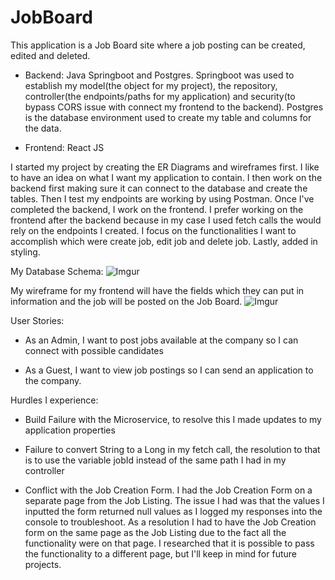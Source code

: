 # JobBoard

This application is a Job Board site where a job posting can be created, edited and deleted.

- Backend: Java Springboot and Postgres. Springboot was used to establish my model(the object for my project), the repository, controller(the endpoints/paths for my application) and security(to bypass CORS issue with connect my frontend to the backend). Postgres is the database environment used to create my table and columns for the data. 

- Frontend: React JS 

I started my project by creating the ER Diagrams and wireframes first. I like to have an idea on what I want my application to contain. I then work on the backend first making sure it can connect to the database and create the tables. Then I test my endpoints are working by using Postman. Once I've completed the backend, I work on the frontend. I prefer working on the frontend after the backend because in my case I used fetch calls the would rely on the endpoints I created. I focus on the functionalities I want to accomplish which were create job, edit job and delete job. Lastly, added in styling.

My Database Schema:
![Imgur](https://i.imgur.com/KFZ5k54.png)


My wireframe for my frontend will have the fields which they can put in information and the job will be posted on the Job Board.
![Imgur](https://i.imgur.com/bH2WxNU.jpg)


User Stories:

- As an Admin, I want to post jobs available at the company so I can connect with possible candidates

- As a Guest, I want to view job postings so I can send an application to the company.

Hurdles I experience:

- Build Failure with the Microservice, to resolve this I made updates to my application properties

- Failure to convert String to a Long in my fetch call, the resolution to that is to use the variable jobId instead of the same path I had in my controller

- Conflict with the Job Creation Form. I had the Job Creation Form on a separate page from the Job Listing. The issue I had was that the values I inputted the form returned null values as I logged my responses into the console to troubleshoot. As a resolution I had to have the Job Creation form on the same page as the Job Listing due to the fact all the functionality were on that page. I researched that it is possible to pass the functionality to a different page, but I'll keep in mind for future projects.





